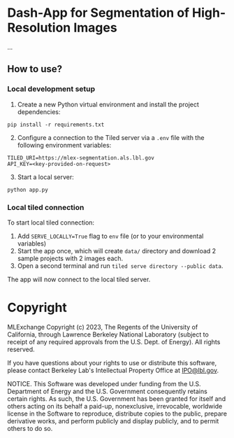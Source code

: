 # Dash-App for Segmentation of High-Resolution Images
...

## How to use?

### Local development setup

1. Create a new Python virtual environment and install the project dependencies:

```
pip install -r requirements.txt
```

2. Configure a connection to the Tiled server via a `.env` file with the following environment variables:

```
TILED_URI=https://mlex-segmentation.als.lbl.gov
API_KEY=<key-provided-on-request>
```

3. Start a local server: 

```
python app.py
```

### Local tiled connection

To start local tiled connection:
1. Add `SERVE_LOCALLY=True` flag to `env` file (or to your environmental variables)
2. Start the app once, which will create `data/` directory and download 2 sample projects with 2 images each.
3. Open a second terminal and run `tiled serve directory --public data`.

The app will now connect to the local tiled server.

# Copyright
MLExchange Copyright (c) 2023, The Regents of the University of California, through Lawrence Berkeley National Laboratory (subject to receipt of any required approvals from the U.S. Dept. of Energy). All rights reserved.

If you have questions about your rights to use or distribute this software, please contact Berkeley Lab's Intellectual Property Office at IPO@lbl.gov.

NOTICE.  This Software was developed under funding from the U.S. Department of Energy and the U.S. Government consequently retains certain rights.  As such, the U.S. Government has been granted for itself and others acting on its behalf a paid-up, nonexclusive, irrevocable, worldwide license in the Software to reproduce, distribute copies to the public, prepare derivative works, and perform publicly and display publicly, and to permit others to do so.

